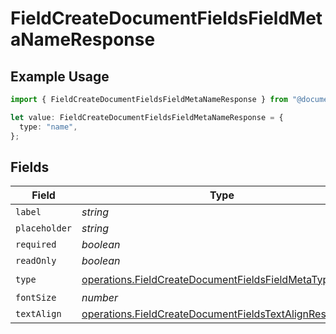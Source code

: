 # FieldCreateDocumentFieldsFieldMetaNameResponse

## Example Usage

```typescript
import { FieldCreateDocumentFieldsFieldMetaNameResponse } from "@documenso/sdk-typescript/models/operations";

let value: FieldCreateDocumentFieldsFieldMetaNameResponse = {
  type: "name",
};
```

## Fields

| Field                                                                                                                            | Type                                                                                                                             | Required                                                                                                                         | Description                                                                                                                      |
| -------------------------------------------------------------------------------------------------------------------------------- | -------------------------------------------------------------------------------------------------------------------------------- | -------------------------------------------------------------------------------------------------------------------------------- | -------------------------------------------------------------------------------------------------------------------------------- |
| `label`                                                                                                                          | *string*                                                                                                                         | :heavy_minus_sign:                                                                                                               | N/A                                                                                                                              |
| `placeholder`                                                                                                                    | *string*                                                                                                                         | :heavy_minus_sign:                                                                                                               | N/A                                                                                                                              |
| `required`                                                                                                                       | *boolean*                                                                                                                        | :heavy_minus_sign:                                                                                                               | N/A                                                                                                                              |
| `readOnly`                                                                                                                       | *boolean*                                                                                                                        | :heavy_minus_sign:                                                                                                               | N/A                                                                                                                              |
| `type`                                                                                                                           | [operations.FieldCreateDocumentFieldsFieldMetaTypeName](../../models/operations/fieldcreatedocumentfieldsfieldmetatypename.md)   | :heavy_check_mark:                                                                                                               | N/A                                                                                                                              |
| `fontSize`                                                                                                                       | *number*                                                                                                                         | :heavy_minus_sign:                                                                                                               | N/A                                                                                                                              |
| `textAlign`                                                                                                                      | [operations.FieldCreateDocumentFieldsTextAlignResponse2](../../models/operations/fieldcreatedocumentfieldstextalignresponse2.md) | :heavy_minus_sign:                                                                                                               | N/A                                                                                                                              |